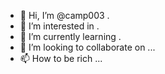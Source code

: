 - 👋 Hi, I’m @camp003 .
- 👀 I’m interested in .
- 🌱 I’m currently learning .
- 💞️ I’m looking to collaborate on ...
- 📫 How to be rich ...

<!---
camp003/camp003 is a ✨ special ✨ repository because its `README.md` (this file) appears on your GitHub profile.
You can click the Preview link to take a look at your changes.
--->
